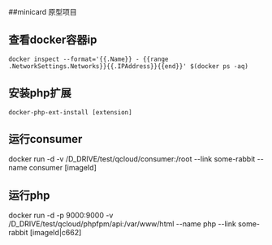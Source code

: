 ##minicard 原型项目

## 查看docker容器ip ##

```shell
docker inspect --format='{{.Name}} - {{range .NetworkSettings.Networks}}{{.IPAddress}}{{end}}' $(docker ps -aq)
```
## 

## 安装php扩展 ##
```shell
docker-php-ext-install [extension]
```
## 运行consumer ##
docker run -d -v /D_DRIVE/test/qcloud/consumer:/root --link some-rabbit --name consumer [imageId]
## 运行php     ##
docker run -d -p 9000:9000 -v /D_DRIVE/test/qcloud/phpfpm/api:/var/www/html --name php --link some-rabbit [imageId|c662]